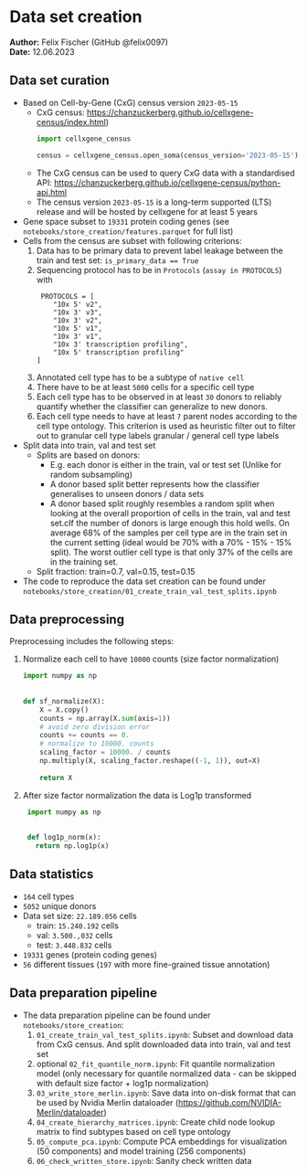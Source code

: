 # Data set creation
**Author:** Felix Fischer (GitHub @felix0097) \
**Date:** 12.06.2023

## Data set curation
* Based on Cell-by-Gene (CxG) census version `2023-05-15` 
  * CxG census: https://chanzuckerberg.github.io/cellxgene-census/index.html)
    ```python
    import cellxgene_census

    census = cellxgene_census.open_soma(census_version='2023-05-15')
    ```
  * The CxG census can be used to query CxG data with a standardised API: 
    https://chanzuckerberg.github.io/cellxgene-census/python-api.html
  * The census version `2023-05-15` is a long-term supported (LTS) release and will be hosted by cellxgene for at least 
    5 years
* Gene space subset to `19331` protein coding genes (see `notebooks/store_creation/features.parquet` for full list)
* Cells from the census are subset with following criterions:
  1. Data has to be primary data to prevent label leakage between the train and test set: `is_primary_data == True`
  2. Sequencing protocol has to be in `Protocols` (`assay in PROTOCOLS`) with
       ```pytyhon
        PROTOCOLS = [
           "10x 5' v2", 
           "10x 3' v3", 
           "10x 3' v2", 
           "10x 5' v1", 
           "10x 3' v1", 
           "10x 3' transcription profiling", 
           "10x 5' transcription profiling"
       ] 
       ```
  3. Annotated cell type has to be a subtype of `native cell`
  4. There have to be at least `5000` cells for a specific cell type
  5. Each cell type has to be observed in at least `30` donors to reliably quantify whether the classifier can 
  generalize to new donors.
  6. Each cell type needs to have at least `7` parent nodes according to the cell type ontology. This criterion is used 
     as heuristic filter out to filter out to granular cell type labels
  granular / general cell type labels
* Split data into train, val and test set
  * Splits are based on donors:  
    * E.g. each donor is either in the train, val or test set (Unlike for random subsampling)
    * A donor based split better represents how the classifier generalises to unseen donors / data sets
    * A donor based split roughly resembles a random split when looking at the overall proportion of cells in the 
    train, val and test set.cIf the number of donors is large enough this hold wells. On average 68% of the samples per 
    cell type are in the train set in the current setting (ideal would be 70% with a 70% - 15% - 15% split). The worst 
    outlier cell type is that only 37% of the cells are in the training set. 
  * Split fraction: train=0.7, val=0.15, test=0.15
* The code to reproduce the data set creation can be found under 
  `notebooks/store_creation/01_create_train_val_test_splits.ipynb`


## Data preprocessing
Preprocessing includes the following steps:
1. Normalize each cell to have `10000` counts (size factor normalization)
   ```python
   import numpy as np
      
      
   def sf_normalize(X):
       X = X.copy()
       counts = np.array(X.sum(axis=1))
       # avoid zero division error
       counts += counts == 0.
       # normalize to 10000. counts
       scaling_factor = 10000. / counts
       np.multiply(X, scaling_factor.reshape((-1, 1)), out=X)
        
       return X
   ```
2. After size factor normalization the data is Log1p transformed
   ```python
    import numpy as np
        
        
    def log1p_norm(x):
      return np.log1p(x)
   ```


## Data statistics

* `164` cell types
* `5052` unique donors
* Data set size: `22.189.056` cells
  * train: `15.240.192` cells
  * val: `3.500.,032` cells
  * test: `3.448.832` cells
* `19331` genes (protein coding genes)
* `56` different tissues (`197` with more fine-grained tissue annotation)


## Data preparation pipeline

* The data preparation pipeline can be found under `notebooks/store_creation`:
  1. `01_create_train_val_test_splits.ipynb`: Subset and download data from CxG census. And split downloaded data into 
  train, val and test set
  2. optional `02_fit_quantile_norm.ipynb`: Fit quantile normalization model (only necessary for quantile normalized 
     data - can be skipped with default size factor + log1p normalization)
  3. `03_write_store_merlin.ipynb`: Save data into on-disk format that can be used by Nvidia Merlin dataloader 
  (https://github.com/NVIDIA-Merlin/dataloader)
  4. `04_create_hierarchy_matrices.ipynb`: Create child node lookup matrix to find subtypes based on cell type 
  ontology
  5. `05_compute_pca.ipynb`: Compute PCA embeddings for visualization (50 components) and model training 
  (256 components)
  6. `06_check_written_store.ipynb`: Sanity check written data
